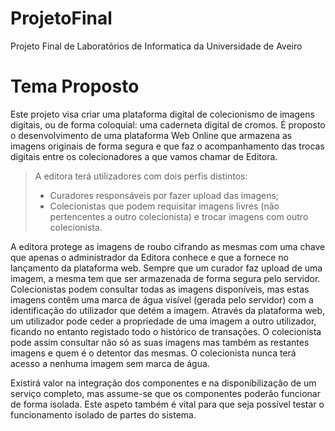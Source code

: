 # ProjetoFinal

Projeto Final de Laboratórios de Informatica da Universidade de Aveiro

# Tema Proposto

Este projeto visa criar uma plataforma digital de colecionismo de imagens digitais, ou de forma coloquial: uma caderneta digital de cromos. É proposto o desenvolvimento de uma plataforma Web Online que armazena as imagens originais de forma segura e que faz o acompanhamento das trocas digitais entre os colecionadores a que vamos chamar de Editora.

> A editora terá utilizadores com dois perfis distintos:
> - Curadores responsáveis por fazer upload das imagens;
> - Colecionistas que podem requisitar imagens livres (não pertencentes a outro colecionista) e trocar imagens com outro colecionista.

A editora protege as imagens de roubo cifrando as mesmas com uma chave que apenas o administrador da Editora conhece e que a fornece no lançamento da plataforma web. Sempre que um curador faz upload de uma imagem, a mesma tem que ser armazenada de forma segura pelo servidor. Colecionistas podem consultar todas as imagens disponíveis, mas estas imagens contêm uma marca de água visível (gerada pelo servidor) com a identificação do utilizador que detém a imagem. Através da plataforma web, um utilizador pode ceder a propriedade de uma imagem a outro utilizador, ficando no entanto registado todo o histórico de transações. O colecionista pode assim consultar não só as suas imagens mas também as restantes imagens e quem é o detentor das mesmas. O colecionista nunca terá acesso a nenhuma imagem sem marca de água.

Existirá valor na integração dos componentes e na disponibilização de um serviço completo, mas assume-se que os componentes poderão funcionar de forma isolada. Este aspeto também é vital para que seja possível testar o funcionamento isolado de partes do sistema.

